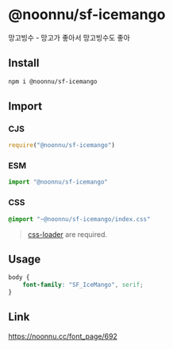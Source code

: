 # @noonnu/sf-icemango
망고빙수 - 망고가 좋아서 망고빙수도 좋아

## Install
```sh
npm i @noonnu/sf-icemango
```
## Import
### CJS
```js
require("@noonnu/sf-icemango")
```
### ESM
```js
import "@noonnu/sf-icemango"
```
### CSS 
```css
@import "~@noonnu/sf-icemango/index.css"
```
> [css-loader](https://github.com/webpack-contrib/css-loader) are required.

## Usage
```css
body {
    font-family: "SF_IceMango", serif;
}
```

## Link
https://noonnu.cc/font_page/692